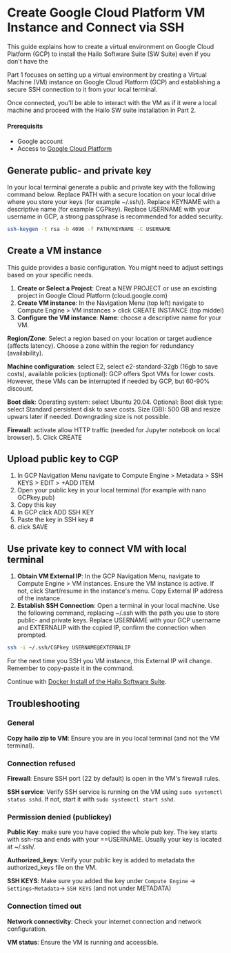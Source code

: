 # Create Google Cloud Platform VM Instance and Connect via SSH

This guide explains how to create a virtual environment on Google Cloud Platform (GCP) to install the Hailo Software Suite (SW Suite) even if you don't have the 

Part 1 focuses on setting up a virtual environment by creating a Virtual Machine (VM) instance on Google Cloud Platform (GCP) and establishing a secure SSH connection to it from your local terminal. 

Once connected, you'll be able to interact with the VM as if it were a local machine and proceed with the Hailo SW suite installation in Part 2.

#### Prerequisits

- Google account
- Access to [Google Cloud Platform](https://console.cloud.google.com)

## Generate public- and private key

In your local terminal generate a public and private key with the following command below. Replace PATH with a secure location on your local drive where you store your keys (for example ~/.ssh/). Replace KEYNAME with a descriptive name (for example CGPkey). Replace USERNAME with your username in GCP, a strong passphrase is recommended for added security.
```sh
ssh-keygen -t rsa -b 4096 -f PATH/KEYNAME -C USERNAME
```

## Create a VM instance
This guide provides a basic configuration. You might need to adjust settings based on your specific needs.

1. **Create or Select a Project**: Creat a NEW PROJECT or use an excisting project in Google Cloud Platform (cloud.google.com)
2. **Create VM instance**: In the Navigation Menu (top left) navigate to Compute Engine > VM instances > click CREATE INSTANCE (top middel)
3. **Configure the VM instance**: 
**Name**: choose a descriptive name for your VM.

**Region/Zone**: Select a region based on your location or target audience (affects latency). Choose a zone within the region for redundancy (availability). 

**Machine configuration**: select E2, select e2-standard-32gb (16gb to save costs), available policies (optional): GCP offers Spot VMs for lower costs. However, these VMs can be interrupted if needed by GCP, but 60-90% discount. 

**Boot disk**: Operating system: select Ubuntu 20.04. Optional: Boot disk type: select Standard persistent disk to save costs. Size (GB): 500 GB and resize upwars later if needed. Downgrading size is not possible. 

**Firewall**: activate allow HTTP traffic (needed for Jupyter notebook on local browser).
5. Click CREATE

## Upload public key to CGP

1. In GCP Navigation Menu navigate to Compute Engine > Metadata > SSH KEYS > EDIT > +ADD ITEM
2. Open your public key in your local terminal (for example with nano GCPkey.pub)
3. Copy this key
4. In GCP click ADD SSH KEY
5. Paste the key in SSH key #
6. click SAVE

## Use private key to connect VM with local terminal

1. **Obtain VM External IP**: In the GCP Navigation Menu, navigate to Compute Engine > VM instances. Ensure the VM instance is active. If not, click Start/resume in the instance's menu. Copy External IP address of the instance.
2. **Establish SSH Connection**: Open a terminal in your local machine. Use the following command, replacing ~/.ssh with the path you use to store public- and private keys. Replace USERNAME with your GCP username and EXTERNALIP with the copied IP, confirm  the connection when prompted.
```sh
ssh -i ~/.ssh/CGPkey USERNAME@EXTERNALIP
```
	
For the next time you SSH you VM instance, this External IP will change. Remember to copy-paste it in the command.

Continue with [Docker Install of the Hailo Software Suite](https://github.com/marcory-hub/hailo/blob/main/install-hailo-software-suite-on-google-cloud-VM-instance.md).

## Troubleshooting 

### General
**Copy hailo zip to VM**: Ensure you are in you local terminal (and not the VM terminal).

### Connection refused
**Firewall**: Ensure SSH port (22 by default) is open in the VM's firewall rules.

**SSH service**: Verify SSH service is running on the VM using `sudo systemctl status sshd`. If not, start it with `sudo systemctl start sshd`.

### Permission denied (publickey)
**Public Key**: make sure you have copied the whole pub key. The key starts with ssh-rsa and ends with your ==USERNAME. Usually your key is located at ~/.ssh/.

**Authorized_keys**: Verify your public key is added to metadata the authorized_keys file on the VM.

**SSH KEYS**: Make sure you added the key under `Compute Engine` -> `Settings`-`Metadata`-> `SSH KEYS` (and not under METADATA)

### Connection timed out
**Network connectivity**: Check your internet connection and network configuration.

**VM status**: Ensure the VM is running and accessible.
